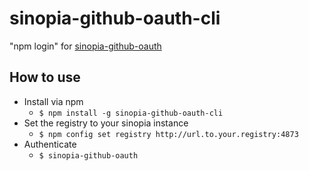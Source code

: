 # sinopia-github-oauth-cli
"npm login" for [sinopia-github-oauth](https://github.com/soundtrackyourbrand/sinopia-github-oauth)

## How to use
- Install via npm 
  - `$ npm install -g sinopia-github-oauth-cli`
- Set the registry to your sinopia instance 
  - `$ npm config set registry http://url.to.your.registry:4873`
- Authenticate
  - `$ sinopia-github-oauth` 

